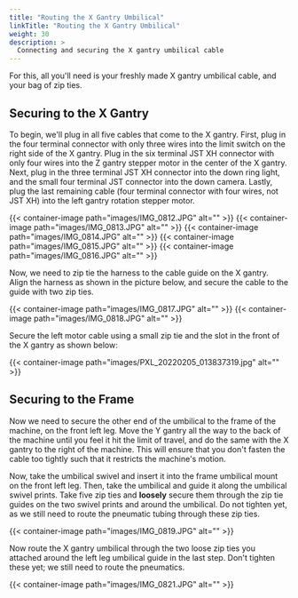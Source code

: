```yaml
---
title: "Routing the X Gantry Umbilical"
linkTitle: "Routing the X Gantry Umbilical"
weight: 30
description: >
  Connecting and securing the X gantry umbilical cable
---
```


For this, all you'll need is your freshly made X gantry umbilical cable, and your bag of zip ties.

## Securing to the X Gantry

To begin, we'll plug in all five cables that come to the X gantry. First, plug in the four terminal connector with only three wires into the limit switch on the right side of the X gantry. Plug in the six terminal JST XH connector with only four wires into the Z gantry stepper motor in the center of the X gantry. Next, plug in the three terminal JST XH connector into the down ring light, and the small four terminal JST connector into the down camera. Lastly, plug the last remaining cable (four terminal connector with four wires, not JST XH) into the left gantry rotation stepper motor.

{{< container-image path="images/IMG_0812.JPG" alt="" >}}
{{< container-image path="images/IMG_0813.JPG" alt="" >}}
{{< container-image path="images/IMG_0814.JPG" alt="" >}}
{{< container-image path="images/IMG_0815.JPG" alt="" >}}
{{< container-image path="images/IMG_0816.JPG" alt="" >}}

Now, we need to zip tie the harness to the cable guide on the X gantry. Align the harness as shown in the picture below, and secure the cable to the guide with two zip ties.

{{< container-image path="images/IMG_0817.JPG" alt="" >}}
{{< container-image path="images/IMG_0818.JPG" alt="" >}}

Secure the left motor cable using a small zip tie and the slot in the front of the X gantry as shown below:

{{< container-image path="images/PXL_20220205_013837319.jpg" alt="" >}}

## Securing to the Frame

Now we need to secure the other end of the umbilical to the frame of the machine, on the front left leg. Move the Y gantry all the way to the back of the machine until you feel it hit the limit of travel, and do the same with the X gantry to the right of the machine. This will ensure that you don't fasten the cable too tightly such that it restricts the machine's motion.

Now, take the umbilical swivel and insert it into the frame umbilical mount on the front left leg. Then, take the umbilical and guide it along the umbilical swivel prints. Take five zip ties and **loosely** secure them through the zip tie guides on the two swivel prints and around the umbilical. Do not tighten yet, as we still need to route the pneumatic tubing through these zip ties.

{{< container-image path="images/IMG_0819.JPG" alt="" >}}

Now route the X gantry umbilical through the two loose zip ties you attached around the left leg umbilical guide in the last step. Don't tighten these yet; we still need to route the pneumatics.

{{< container-image path="images/IMG_0821.JPG" alt="" >}}